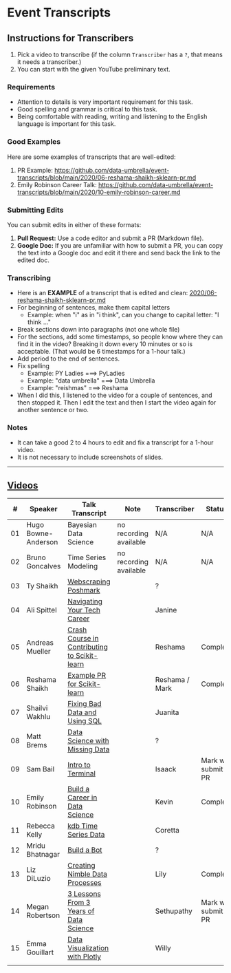 # Event Transcripts

## Instructions for Transcribers

1. Pick a video to transcribe (if the column `Transcriber` has a `?`, that means it needs a transcriber.)
1. You can start with the given YouTube preliminary text.

### Requirements
- Attention to details is very important requirement for this task.
- Good spelling and grammar is critical to this task.
- Being comfortable with reading, writing and listening to the English language is important for this task.

### Good Examples 
Here are some examples of transcripts that are well-edited:
1.  PR Example:  https://github.com/data-umbrella/event-transcripts/blob/main/2020/06-reshama-shaikh-sklearn-pr.md
2.  Emily Robinson Career Talk:  https://github.com/data-umbrella/event-transcripts/blob/main/2020/10-emily-robinson-career.md

### Submitting Edits
You can submit edits in either of these formats:  
1. **Pull Request:** Use a code editor and submit a PR (Markdown file).  
1. **Google Doc:**  If you are unfamiliar with how to submit a PR, you can copy the text into a Google doc and edit it there and send back the link to the edited doc.

### Transcribing
- Here is an **EXAMPLE** of a transcript that is edited and clean: [2020/06-reshama-shaikh-sklearn-pr.md](https://github.com/data-umbrella/event-transcripts/blob/main/2020/06-reshama-shaikh-sklearn-pr.md)
- For beginning of sentences, make them capital letters
  - Example:  when "i" as in "i think", can you change to capital letter:  "I think ..."  
- Break sections down into paragraphs (not one whole file)
- For the sections, add some timestamps, so people know where they can find it in the video?  Breaking it down every 10 minutes or so is acceptable. (That would be 6 timestamps for a 1-hour talk.)   
- Add period to the end of sentences.  
- Fix spelling
  - Example:  PY Ladies  ===>  PyLadies
  - Example: "data umbrella" ===> Data Umbrella
  - Example: "reishmas" ===> Reshama
- When I did this, I listened to the video for a couple of sentences, and then stopped it.  Then I edit the text and then I start the video again for another sentence or two. 

### Notes
- It can take a good 2 to 4 hours to edit and fix a transcript for a 1-hour video.  
- It is not necessary to include screenshots of slides.

---

## [Videos](https://www.youtube.com/c/DataUmbrella/videos)


| #  | Speaker             | Talk Transcript                                        | Note                   | Transcriber  | Status |
|----|---------------------|----------------------------------------------------------|------------------------|--------------|--------|
| 01 | Hugo Bowne-Anderson | Bayesian Data Science                                    | no recording available | N/A          | N/A    |
| 02 | Bruno Goncalves     | Time Series Modeling                                     | no recording available | N/A          | N/A    |
| 03 | Ty Shaikh           | [Webscraping Poshmark](2020/03-ty-shaikh-webscraping.md) |                        | ?            |        |
| 04 | Ali Spittel         | [Navigating Your Tech Career](2020/04-ali-spittel-career.md)  |                   | Janine     |        |
| 05 | Andreas Mueller     | [Crash Course in Contributing to Scikit-learn](2020/05-andreas-mueller-contributing.md) || Reshama  | Complete |
| 06 | Reshama Shaikh      | [Example PR for Scikit-learn](2020/06-reshama-shaikh-sklearn-pr.md)    |           | Reshama / Mark  | Complete |
| 07 | Shailvi Wakhlu      |  [Fixing Bad Data and Using SQL](2020/07-shailvi-wakhlu-fixing-data.md)|                        |  Juanita            |        |
| 08 | Matt Brems          |   [Data Science with Missing Data](2020/08-matt-brems-missing-data.md) |                        |  ?            |        |
| 09 | Sam Bail            | [Intro to Terminal](2020/09-sam-bail-terminal.md)                      |                        |  Isaack    |  Mark will submit PR      |
| 10 | Emily Robinson      |  [Build a Career in Data Science](2020/10-emily-robinson-career.md)    |                        |  Kevin       | Complete       |
| 11 | Rebecca Kelly       |  [kdb Time Series Data](2020/11-rebecca-kelly-kdb.md)                  |                        |  Coretta   |        |
| 12 | Mridu Bhatnagar     |  [Build a Bot](2020/12-mridu-bhatnagar-bot.md)                             |                        |  ?           |        |
| 13 | Liz DiLuzio         |  [Creating Nimble Data Processes](2020/13-liz-diluzio-data-process.md)    |                        |  Lily           | Complete       |
| 14 | Megan Robertson     |  [3 Lessons From 3 Years of Data Science](2020/14-megan-robertson-career.md)|                        |  Sethupathy  |  Mark will submit PR       |
| 15 | Emma Gouillart      |  [Data Visualization with Plotly](2020/15-emma-gouillart-plotly.md)              |                        |  Willy       |        |
|    |                     |                                                          |                        |              |        |
